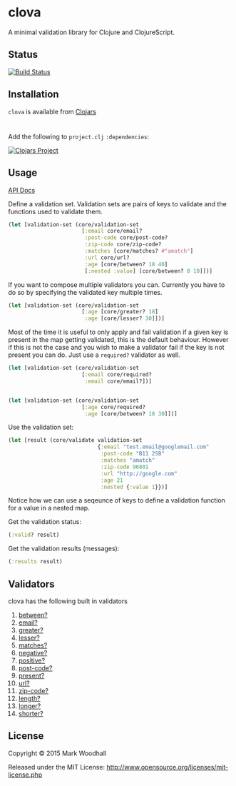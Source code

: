 # clova

A minimal validation library for Clojure and ClojureScript.

## Status

[![Build Status](https://api.travis-ci.org/markwoodhall/clova.svg?branch=master)](https://api.travis-ci.org/repositories/markwoodhall/clova)

## Installation


`clova` is available from [Clojars](https://clojars.org/clova)

#

Add the following to `project.clj` `:dependencies`:

[![Clojars Project](http://clojars.org/clova/latest-version.svg)](http://clojars.org/clova)

## Usage

[API Docs](http://markwoodhall.github.io/clova)

Define a validation set. Validation sets are pairs of keys to validate
and the functions used to validate them.

```clojure
(let [validation-set (core/validation-set
                       [:email core/email?
                        :post-code core/post-code?
                        :zip-code core/zip-code?
                        :matches [core/matches? #"amatch"]
                        :url core/url?
                        :age [core/between? 18 40]
                        [:nested :value] [core/between? 0 10]])]

```

If you want to compose multiple validators you can. Currently you have to do so by specifying the validated key multiple times.

```clojure
(let [validation-set (core/validation-set
                       [:age [core/greater? 18]
                        :age [core/lesser? 30]])]

```

Most of the time it is useful to only apply and fail validation if a given key is present in the map getting validated, this is
the default behaviour. However if this is not the case and you wish to make a validator fail if the key is not present you can do.
Just use a `required?` validator as well.


```clojure
(let [validation-set (core/validation-set
                       [:email core/required?
                        :email core/email?])]


(let [validation-set (core/validation-set
                       [:age core/required?
                        :age [core/between? 18 30]])]
```

Use the validation set:

```clojure
(let [result (core/validate validation-set
                            {:email "test.email@googlemail.com"
                             :post-code "B11 2SB"
                             :matches "amatch"
                             :zip-code 96801
                             :url "http://google.com"
                             :age 21
                             :nested {:value 1}})]
```

Notice how we can use a seqeunce of keys to define a validation function for a value in a
nested map.

Get the validation status:

```clojure
(:valid? result)
```

Get the validation results (messages):

```clojure
(:results result)
```

## Validators

clova has the following built in validators

1. [between?](http://markwoodhall.github.io/clova/clova.core.html#var-between.3F)
2. [email?](http://markwoodhall.github.io/clova/clova.core.html#var-email.3F)
3. [greater?](http://markwoodhall.github.io/clova/clova.core.html#var-greater.3F)
4. [lesser?](http://markwoodhall.github.io/clova/clova.core.html#var-lesser.3F)
5. [matches?](http://markwoodhall.github.io/clova/clova.core.html#var-matches.3F)
6. [negative?](http://markwoodhall.github.io/clova/clova.core.html#var-negative.3F)
7. [positive?](http://markwoodhall.github.io/clova/clova.core.html#var-positive.3F)
8. [post-code?](http://markwoodhall.github.io/clova/clova.core.html#var-post-code.3F)
9. [present?](http://markwoodhall.github.io/clova/clova.core.html#var-present.3F)
10. [url?](http://markwoodhall.github.io/clova/clova.core.html#var-url.3F)
11. [zip-code?](http://markwoodhall.github.io/clova/clova.core.html#var-zip-code.3F)
12. [length?](http://markwoodhall.github.io/clova/clova.core.html#var-length.3F)
13. [longer?](http://markwoodhall.github.io/clova/clova.core.html#var-longer.3F)
14. [shorter?](http://markwoodhall.github.io/clova/clova.core.html#var-shorter.3F)

## License

Copyright © 2015 Mark Woodhall

Released under the MIT License: http://www.opensource.org/licenses/mit-license.php

